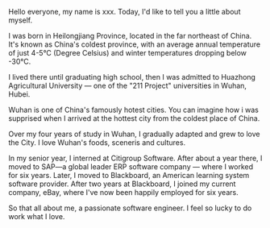 Hello everyone, my name is xxx. Today, I'd like to tell you a little about myself.

I was born in Heilongjiang Province, located in the far northeast of China. 
It's known as China's coldest province, with an average annual temperature of just 4-5°C (Degree Celsius) and winter temperatures dropping below -30°C. 

I lived there until graduating high school, then I was admitted to Huazhong Agricultural University — one of the "211 Project" universities in Wuhan, Hubei. 

Wuhan is one of China's famously hotest cities. You can imagine how i was supprised when I arrived at the hottest city from the coldest place of China.

Over my four years of study in Wuhan, I gradually adapted and grew to love the City. I love Wuhan's foods, sceneris and cultures.

In my senior year, I interned at Citigroup Software. 
After about a year there, I moved to SAP—a global leader ERP software company — where I worked for six years. 
Later, I moved to Blackboard, an American learning system software provider. 
After two years at Blackboard, I joined my current company, eBay, where I've now been happily employed for six years.

So that all about me, a passionate software engineer. I feel so lucky to do work what I love.